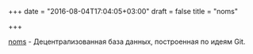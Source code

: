 +++
date = "2016-08-04T17:04:05+03:00"
draft = false
title = "noms"

+++

<p><a href="https://github.com/attic-labs/noms">noms</a>&nbsp;- Децентрализованная база данных, построенная по идеям Git.</p>


